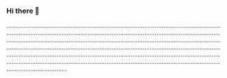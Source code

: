 ### Hi there 👋

...........................................................................................................................................................................................................................................................................................................................................................................................................................................................................................................................................................................................................................................................................................................................................................................................................